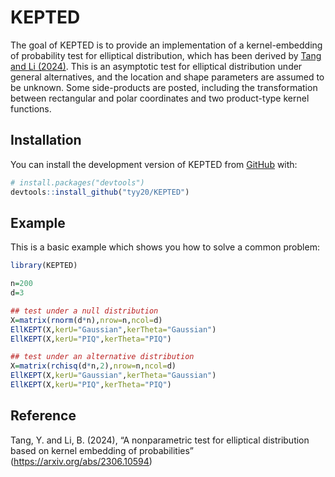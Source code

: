
# KEPTED

<!-- badges: start -->
<!-- badges: end -->

The goal of KEPTED is to provide an implementation of a kernel-embedding of probability test for elliptical distribution, which has been derived by [Tang and Li (2024)](https://arxiv.org/abs/2306.10594). This is an asymptotic test for elliptical distribution under general alternatives, and the location and shape parameters are assumed to be unknown. Some side-products are posted, including the transformation between rectangular and polar coordinates and two product-type kernel functions.


## Installation

You can install the development version of KEPTED from [GitHub](https://github.com/) with:

``` r
# install.packages("devtools")
devtools::install_github("tyy20/KEPTED")
```

## Example

This is a basic example which shows you how to solve a common problem:

``` r
library(KEPTED)

n=200
d=3

## test under a null distribution
X=matrix(rnorm(d*n),nrow=n,ncol=d)
EllKEPT(X,kerU="Gaussian",kerTheta="Gaussian")
EllKEPT(X,kerU="PIQ",kerTheta="PIQ")

## test under an alternative distribution
X=matrix(rchisq(d*n,2),nrow=n,ncol=d)
EllKEPT(X,kerU="Gaussian",kerTheta="Gaussian")
EllKEPT(X,kerU="PIQ",kerTheta="PIQ")
```

## Reference

Tang, Y. and Li, B. (2024), “A nonparametric test for elliptical distribution based on kernel embedding of probabilities” (https://arxiv.org/abs/2306.10594)
